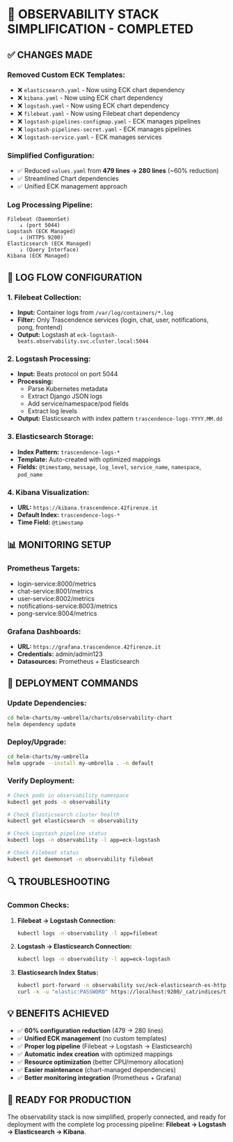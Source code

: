 # 🎯 OBSERVABILITY STACK SIMPLIFICATION - COMPLETED

## ✅ CHANGES MADE

### **Removed Custom ECK Templates:**
- ❌ `elasticsearch.yaml` - Now using ECK chart dependency
- ❌ `kibana.yaml` - Now using ECK chart dependency  
- ❌ `logstash.yaml` - Now using ECK chart dependency
- ❌ `filebeat.yaml` - Now using Filebeat chart dependency
- ❌ `logstash-pipelines-configmap.yaml` - ECK manages pipelines
- ❌ `logstash-pipelines-secret.yaml` - ECK manages pipelines
- ❌ `logstash-service.yaml` - ECK manages services

### **Simplified Configuration:**
- ✅ Reduced `values.yaml` from **479 lines → 280 lines** (~60% reduction)
- ✅ Streamlined Chart dependencies
- ✅ Unified ECK management approach

### **Log Processing Pipeline:**
```
Filebeat (DaemonSet) 
    ↓ (port 5044)
Logstash (ECK Managed)
    ↓ (HTTPS 9200)
Elasticsearch (ECK Managed)
    ↓ (Query Interface)
Kibana (ECK Managed)
```

## 🔄 LOG FLOW CONFIGURATION

### **1. Filebeat Collection:**
- **Input:** Container logs from `/var/log/containers/*.log`
- **Filter:** Only Trascendence services (login, chat, user, notifications, pong, frontend)
- **Output:** Logstash at `eck-logstash-beats.observability.svc.cluster.local:5044`

### **2. Logstash Processing:**
- **Input:** Beats protocol on port 5044
- **Processing:**
  - Parse Kubernetes metadata
  - Extract Django JSON logs
  - Add service/namespace/pod fields
  - Extract log levels
- **Output:** Elasticsearch with index pattern `trascendence-logs-YYYY.MM.dd`

### **3. Elasticsearch Storage:**
- **Index Pattern:** `trascendence-logs-*`
- **Template:** Auto-created with optimized mappings
- **Fields:** `@timestamp`, `message`, `log_level`, `service_name`, `namespace`, `pod_name`

### **4. Kibana Visualization:**
- **URL:** `https://kibana.trascendence.42firenze.it`
- **Default Index:** `trascendence-logs-*`
- **Time Field:** `@timestamp`

## 📊 MONITORING SETUP

### **Prometheus Targets:**
- login-service:8000/metrics
- chat-service:8001/metrics  
- user-service:8002/metrics
- notifications-service:8003/metrics
- pong-service:8004/metrics

### **Grafana Dashboards:**
- **URL:** `https://grafana.trascendence.42firenze.it`
- **Credentials:** admin/admin123
- **Datasources:** Prometheus + Elasticsearch

## 🚀 DEPLOYMENT COMMANDS

### **Update Dependencies:**
```bash
cd helm-charts/my-umbrella/charts/observability-chart
helm dependency update
```

### **Deploy/Upgrade:**
```bash
cd helm-charts/my-umbrella
helm upgrade --install my-umbrella . -n default
```

### **Verify Deployment:**
```bash
# Check pods in observability namespace
kubectl get pods -n observability

# Check Elasticsearch cluster health
kubectl get elasticsearch -n observability

# Check Logstash pipeline status
kubectl logs -n observability -l app=eck-logstash

# Check Filebeat status
kubectl get daemonset -n observability filebeat
```

## 🔍 TROUBLESHOOTING

### **Common Checks:**
1. **Filebeat → Logstash Connection:**
   ```bash
   kubectl logs -n observability -l app=filebeat
   ```

2. **Logstash → Elasticsearch Connection:**
   ```bash
   kubectl logs -n observability -l app=eck-logstash
   ```

3. **Elasticsearch Index Status:**
   ```bash
   kubectl port-forward -n observability svc/eck-elasticsearch-es-http 9200:9200
   curl -k -u "elastic:PASSWORD" https://localhost:9200/_cat/indices/trascendence-logs-*
   ```

## 💡 BENEFITS ACHIEVED

- ✅ **60% configuration reduction** (479 → 280 lines)
- ✅ **Unified ECK management** (no custom templates)
- ✅ **Proper log pipeline** (Filebeat → Logstash → Elasticsearch)  
- ✅ **Automatic index creation** with optimized mappings
- ✅ **Resource optimization** (better CPU/memory allocation)
- ✅ **Easier maintenance** (chart-managed dependencies)
- ✅ **Better monitoring integration** (Prometheus + Grafana)

## 🎯 READY FOR PRODUCTION

The observability stack is now simplified, properly connected, and ready for deployment with the complete log processing pipeline: **Filebeat → Logstash → Elasticsearch → Kibana**.
